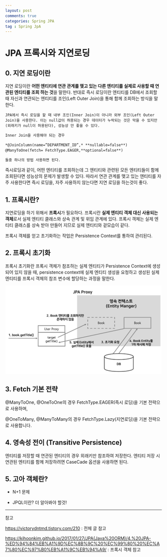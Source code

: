 ```yaml
---
layout: post
comments: true
categories: Spring JPA
tag : Spring JpA
---
```


# JPA 프록시와 지연로딩

## 0. 지연 로딩이란

지연 로딩이란 **어떤 엔티티에 연관 관계를 맺고 있는 다른 엔티티를 실제로 사용할 때 연관된 엔티티를 조회 하는 것**을 말한다. 반대로 즉시 로딩이란 엔티티를 DB에서 조회할 때 자신과 연관되는 엔티티를 조인(Left Outer Join)을 통해 함께 조회하는 방식을 말한다.

`JPA에서 즉시 로딩을 할 때 내부 조인(Inner Join)이 아니라 외부 조인(Left Outer Join)을 사용한다. 이는 null값이 허용되는 경우 데이터가 누락되는 것은 막을 수 있지만(외래키가 null이 허용된다), 성능상 안 좋을 수 있다.` 

 `Inner Join을 사용해야 되는 경우` 

 `*@JoinColumn(name=”DEPARTMENT_ID”,* **nullable=false**)` 
 `@ManyToOne(fetch= FetchType.EAGER,**optional=false**)`

 `둘중 하나의 방법 사용하면 된다.`



즉시로딩과 같이, 어떤 엔티티를 조회하는데 그 엔티티와 관련된 모든 엔티티들이 함께 조회된다면 성능상의 문제가 발생할 수 있다. 따라서 연관 관계를 맺고 있는 엔티티를 자주 사용한다면 즉시 로딩을, 자주 사용하지 않는다면 지연 로딩을 하는것이 좋다.



## 1. 프록시란?

지연로딩을 하기 위해서 **프록시**가 필요하다. 프록시란 **실제 엔티티 객체 대신 사용되는 객체**로서 실제 엔티티 클래스와 상속 관계 및 위임 관계에 있다. 프록시 객체는 실제 엔티티 클래스를 상속 받아 만들어 지므로 실제 엔티티와 겉모습이 같다.

프록시 객체를 얻고 초기화하는 작업은 Persistence Context를 통하여 관리된다.



## 2. 프록시 초기화

프록시 초기화란 프록시 객체가 참조하는 실제 엔티티가 Persistence Context에 생성되어 있지 않을 때, persistence context에 실제 엔티티 생성을 요청하고 생성된 실제 엔티티를 프록시 객체의 참조 변수에 할당하는 과정을 말한다.

![](./../../assets/spring/jpa_proxy.JPG)



## 3. Fetch 기본 전략

@ManyToOne, @OneToOne의 경우 FetchType.EAGER(즉시 로딩)을 기본 전략으로 사용하며,

@OneToMany, @ManyToMany의 경우 FetchType.Lazy(지연로딩)을 기본 전략으로 사용합니다.



## 4. 영속성 전이 (Transitive Persistence)

엔티티를 저장할 때 연관된 엔티티의 경우 외래키만 참조하여 저장한다. 엔티티 저장 시 연관된 엔티티를 함께 저장하려면 CaseCade 옵션을 사용하면 된다.



## 5. 고아 객체란?

+ N+1 문제

+ JPQL이란? 더 알아봐야 할것!

---

참고

https://victorydntmd.tistory.com/210 : 전체 글 참고

https://kihoonkim.github.io/2017/01/27/JPA(Java%20ORM)/4.%20JPA-%ED%94%84%EB%A1%9D%EC%8B%9C%20%EC%99%80%20%EC%A7%80%EC%97%B0%EB%A1%9C%EB%94%A9/ : 프록시 객체 참고

